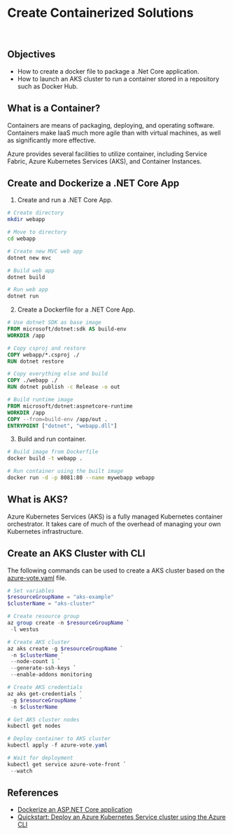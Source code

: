 # Create Containerized Solutions
&nbsp;&nbsp;
## Objectives
* How to create a docker file to package a .Net Core application.
* How to launch an AKS cluster to run a container stored in a repository such as Docker Hub.

## What is a Container?
Containers are means of packaging, deploying, and operating software. Containers make IaaS much more agile than with virtual machines, as well as significantly more effective.

Azure provides several facilities to utilize container, including Service Fabric, Azure Kubernetes Services (AKS), and Container Instances.

## Create and Dockerize a .NET Core App
1. Create and run a .NET Core App.
```sh
# Create directory
mkdir webapp

# Move to directory
cd webapp

# Create new MVC web app
dotnet new mvc

# Build web app
dotnet build

# Run web app
dotnet run
```
2. Create a Dockerfile for a .NET Core App.
```dockerfile
# Use dotnet SDK as base image
FROM microsoft/dotnet:sdk AS build-env
WORKDIR /app

# Copy csproj and restore
COPY webapp/*.csproj ./
RUN dotnet restore

# Copy everything else and build
COPY ./webapp ./
RUN dotnet publish -c Release -o out

# Build runtime image
FROM microsoft/dotnet:aspnetcore-runtime
WORKDIR /app
COPY --from=build-env /app/out .
ENTRYPOINT ["dotnet", "webapp.dll"]
```
3. Build and run container.
```sh
# Build image from Dockerfile
docker build -t webapp .

# Run container using the built image
docker run -d -p 8081:80 --name mywebapp webapp
```

## What is AKS?
Azure Kubernetes Services (AKS) is a fully managed Kubernetes container orchestrator. It takes care of much of the overhead of managing your own Kubernetes infrastructure.

## Create an AKS Cluster with CLI
The following commands can be used to create a AKS cluster based on the [azure-vote.yaml](azure-vote.yaml) file.
```powershell
# Set variables
$resourceGroupName = "aks-example"
$clusterName = "aks-cluster"

# Create resource group
az group create -n $resourceGroupName `
 -l westus

# Create AKS cluster
az aks create -g $resourceGroupName `
 -n $clusterName `
 --node-count 1 `
 --generate-ssh-keys `
 --enable-addons monitoring

# Create AKS credentials
az aks get-credentials `
 -g $resourceGroupName `
 -n $clusterName

# Get AKS cluster nodes
kubectl get nodes

# Deploy container to AKS cluster
kubectl apply -f azure-vote.yaml

# Wait for deployment
kubectl get service azure-vote-front `
 --watch
```

## References
* [Dockerize an ASP.NET Core application](https://docs.docker.com/engine/examples/dotnetcore/)
* [Quickstart: Deploy an Azure Kubernetes Service cluster using the Azure CLI](https://docs.microsoft.com/en-us/azure/aks/kubernetes-walkthrough)
